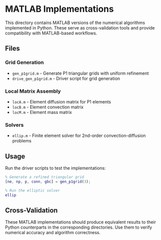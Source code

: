 # MATLAB Implementations

This directory contains MATLAB versions of the numerical algorithms implemented in Python. These serve as cross-validation tools and provide compatibility with MATLAB-based workflows.

## Files

### Grid Generation

- `gen_p1grid.m` - Generate P1 triangular grids with uniform refinement
- `drive_gen_p1grid.m` - Driver script for grid generation

### Local Matrix Assembly

- `locA.m` - Element diffusion matrix for P1 elements
- `locB.m` - Element convection matrix
- `locM.m` - Element mass matrix

### Solvers

- `ellip.m` - Finite element solver for 2nd-order convection-diffusion problems

## Usage

Run the driver scripts to test the implementations:

```matlab
% Generate a refined triangular grid
[ne, np, p, conn, gbc] = gen_p1grid(3);

% Run the elliptic solver
ellip
```

## Cross-Validation

These MATLAB implementations should produce equivalent results to their Python counterparts in the corresponding directories. Use them to verify numerical accuracy and algorithm correctness.
